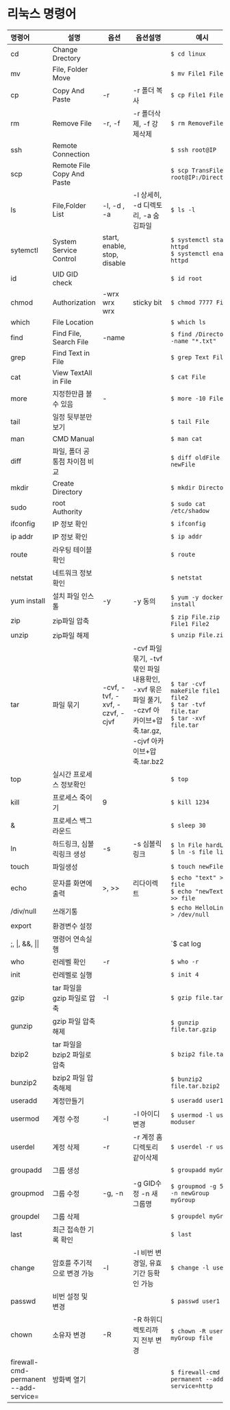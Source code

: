 # 리눅스 명령어



| 명령어                                | 설명                          | 옵션                           | 옵션설명                                                     | 예시                                                         |
| :------------------------------------ | ----------------------------- | ------------------------------ | ------------------------------------------------------------ | ------------------------------------------------------------ |
| cd                                    | Change Drectory               |                                |                                                              | `$ cd linux`                                                 |
| mv                                    | File, Folder Move             |                                |                                                              | `$ mv File1 File2`                                           |
| cp                                    | Copy And Paste                | -r                             | -r 폴더 복사                                                 | `$ cp File1 File2 `                                          |
| rm                                    | Remove File                   | -r, -f                         | -r 폴더삭제, -f  강제삭제                                    | `$ rm RemoveFile`                                            |
| ssh                                   | Remote Connection             |                                |                                                              | `$ ssh root@IP`                                              |
| scp                                   | Remote File Copy And Paste    |                                |                                                              | `$ scp TransFile root@IP:/Directory `                        |
| ls                                    | File,Folder List              | -l, -d , -a                    | -l 상세히, -d 디렉토리, -a 숨김파일                          | `$ ls -l`                                                    |
| sytemctl                              | System Service Control        | start, enable, stop, disable   |                                                              | `$ systemctl start httpd`<br />`$ systemctl enable httpd`    |
| id                                    | UID GID check                 |                                |                                                              | `$ id root`                                                  |
| chmod                                 | Authorization                 | -wrx wrx wrx                   | sticky bit                                                   | `$ chmod 7777 File`                                          |
| which                                 | File Location                 |                                |                                                              | `$ which ls`                                                 |
| find                                  | Find File, Search File        | -name                          |                                                              | `$ find /Directory -name "*.txt"`                            |
| grep                                  | Find Text in File             |                                |                                                              | `$ grep Text File`                                           |
| cat                                   | View TextAll in File          |                                |                                                              | `$ cat File`                                                 |
| more                                  | 지정한만큼 볼 수 있음         | -                              |                                                              | `$ more -10 File`                                            |
| tail                                  | 일정 뒷부분만 보기            |                                |                                                              | `$ tail File`                                                |
| man                                   | CMD Manual                    |                                |                                                              | `$ man cat`                                                  |
| diff                                  | 파일, 폴더 공통점 차이점 비교 |                                |                                                              | `$ diff oldFile newFile`                                     |
| mkdir                                 | Create Directory              |                                |                                                              | `$ mkdir Directory`                                          |
| sudo                                  | root Authority                |                                |                                                              | `$ sudo cat /etc/shadow`                                     |
| ifconfig                              | IP 정보 확인                  |                                |                                                              | `$ ifconfig`                                                 |
| ip addr                               | IP 정보 확인                  |                                |                                                              | `$ ip addr`                                                  |
| route                                 | 라우팅 테이블 확인            |                                |                                                              | `$ route`                                                    |
| netstat                               | 네트워크 정보 확인            |                                |                                                              | `$ netstat`                                                  |
| yum install                           | 설치 파일 인스톨              | -y                             | -y 동의                                                      | `$ yum -y docker-ce install`                                 |
| zip                                   | zip파일 압축                  |                                |                                                              | `$ zip File.zip File1 File2`                                 |
| unzip                                 | zip파일 해제                  |                                |                                                              | `$ unzip File.zip`                                           |
| tar                                   | 파일 묶기                     | -cvf, -tvf, -xvf, -czvf, -cjvf | -cvf 파일묶기, -tvf 묶인 파일내용확인, -xvf 묶은 파일 풀기, -czvf 아카이브+압축.tar.gz, -cjvf 아카이브+압축.tar.bz2 | `$ tar -cvf makeFile file1 file2`<br />`$ tar -tvf file.tar`<br />`$ tar -xvf file.tar` |
| top                                   | 실시간 프로세스 정보확인      |                                |                                                              | `$ top`                                                      |
| kill                                  | 프로세스 죽이기               | 9                              |                                                              | `$ kill 1234`                                                |
| &                                     | 프로세스 백그라운드           |                                |                                                              | `$ sleep 30`<br />                                           |
| ln                                    | 하드링크, 심볼릭링크 생성     | -s                             | -s 심볼릭 링크                                               | `$ ln File hardLink`<br />`$ ln -s file link`                |
| touch                                 | 파일생성                      |                                |                                                              | `$ touch newFile`                                            |
| echo                                  | 문자를 화면에 출력            | >, >>                          | 리다이렉트                                                   | `$ echo "text" > file`<br />`$ echo "newText" >> file`       |
| /div/null                             | 쓰래기통                      |                                |                                                              | `$ echo HelloLinux > /dev/null`                              |
| export                                | 환경변수 설정                 |                                |                                                              |                                                              |
| ;, \|, &&, \|\|                       | 명령어 연속실행               |                                |                                                              | `$ cat log | grep test`<br />`$mv file1 file2 ;  `           |
| who                                   | 런레벨 확인                   | -r                             |                                                              | `$ who -r`                                                   |
| init                                  | 런레벨로 실행                 |                                |                                                              | `$ init 4`                                                   |
| gzip                                  | tar 파일을 gzip 파일로 압축   | -l                             |                                                              | `$ gzip file.tar`                                            |
| gunzip                                | gzip 파일 압축해제            |                                |                                                              | `$ gunzip file.tar.gzip`                                     |
| bzip2                                 | tar 파일을 bzip2 파일로 압축  |                                |                                                              | `$ bzip2 file.tar`                                           |
| bunzip2                               | bzip2 파일 압축해제           |                                |                                                              | `$ bunzip2 file.tar.bzip2`                                   |
| useradd                               | 계정만들기                    |                                |                                                              | `$ useradd user1`                                            |
| usermod                               | 계정 수정                     | -l                             | -l 아이디 변경                                               | `$ usermod -l user1 moduser `                                |
| userdel                               | 계정 삭제                     | -r                             | -r 계정 홈디렉토리 같이삭제                                  | `$ userdel -r user1`                                         |
| groupadd                              | 그룹 생성                     |                                |                                                              | `$ groupadd myGroup`                                         |
| groupmod                              | 그룹 수정                     | -g, -n                         | -g GID수정 -n 새그룹명                                       | `$ groupmod -g 510 -n newGroup myGroup `                     |
| groupdel                              | 그룹 삭제                     |                                |                                                              | `$ groupdel myGroup`                                         |
| last                                  | 최근 접속한 기록 확인         |                                |                                                              | `$ last`                                                     |
| change                                | 암호를 주기적으로 변경 가능   | -l                             | -l 비번 변경일, 유효기간 등확인 가능                         | `$ change -l user1`                                          |
| passwd                                | 비번 설정 및 변경             |                                |                                                              | `$ passwd user1`                                             |
| chown                                 | 소유자 변경                   | -R                             | -R 하위디렉토리까지 전부 변경                                | `$ chown -R user1 myGroup file`                              |
| firewall-cmd-permanent --add-service= | 방화벽 열기                   |                                |                                                              | `$ firewall-cmd --permanent --add-service=http`              |









